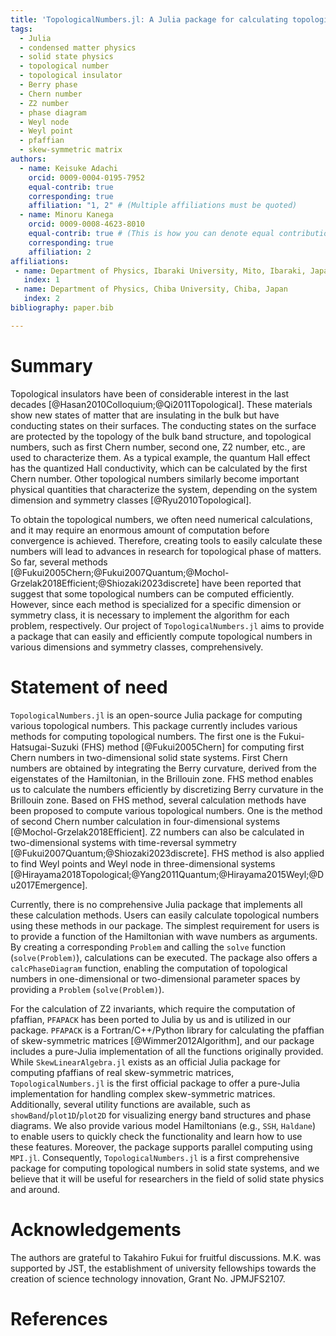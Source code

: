 ```yaml
---
title: 'TopologicalNumbers.jl: A Julia package for calculating topological numbers'
tags:
  - Julia
  - condensed matter physics
  - solid state physics
  - topological number
  - topological insulator
  - Berry phase
  - Chern number
  - Z2 number
  - phase diagram
  - Weyl node
  - Weyl point
  - pfaffian
  - skew-symmetric matrix
authors:
  - name: Keisuke Adachi
    orcid: 0009-0004-0195-7952
    equal-contrib: true
    corresponding: true
    affiliation: "1, 2" # (Multiple affiliations must be quoted)
  - name: Minoru Kanega
    orcid: 0009-0008-4623-8010
    equal-contrib: true # (This is how you can denote equal contributions between multiple authors)
    corresponding: true
    affiliation: 2
affiliations:
 - name: Department of Physics, Ibaraki University, Mito, Ibaraki, Japan
   index: 1
 - name: Department of Physics, Chiba University, Chiba, Japan
   index: 2
bibliography: paper.bib

---
```


# Summary
Topological insulators have been of considerable interest in the last decades [@Hasan2010Colloquium;@Qi2011Topological]. 
These materials show new states of matter that are insulating in the bulk but have conducting states on their surfaces.
The conducting states on the surface are protected by the topology of the bulk band structure, 
and topological numbers, such as first Chern number, second one, Z2 number, etc., 
are used to characterize them.
As a typical example, 
the quantum Hall effect has the quantized Hall conductivity, 
which can be calculated by the first Chern number. 
Other topological numbers similarly become important physical quantities that characterize the system, 
depending on the system dimension and symmetry classes [@Ryu2010Topological].

To obtain the topological numbers,
we often need numerical calculations,
and it may require an enormous amount of computation before convergence is achieved. 
Therefore, creating tools to easily calculate these numbers will lead to advances in research for topological phase of matters. 
So far, several methods [@Fukui2005Chern;@Fukui2007Quantum;@Mochol-Grzelak2018Efficient;@Shiozaki2023discrete] have been reported that suggest that some topological numbers can be computed efficiently. 
However, since each method is specialized for a specific dimension or symmetry class,
it is necessary to implement the algorithm for each problem, respectively.
Our project of `TopologicalNumbers.jl` aims to provide a package that can easily and efficiently compute topological numbers in various dimensions and symmetry classes, comprehensively.



# Statement of need
`TopologicalNumbers.jl` is an open-source Julia package for computing various topological numbers. 
This package currently includes various methods for computing topological numbers.
The first one is the Fukui-Hatsugai-Suzuki (FHS) method [@Fukui2005Chern] for computing first Chern numbers in two-dimensional solid state systems.
First Chern numbers are obtained by integrating the Berry curvature, 
derived from the eigenstates of the Hamiltonian, in the Brillouin zone.
FHS method enables us to calculate the numbers efficiently by discretizing Berry curvature in the Brillouin zone.
Based on FHS method, several calculation methods have been proposed to compute various topological numbers. 
One is the method of second Chern number calculation in four-dimensional systems [@Mochol-Grzelak2018Efficient].
Z2 numbers can also be calculated in two-dimensional systems with time-reversal symmetry [@Fukui2007Quantum;@Shiozaki2023discrete].
FHS method is also applied to find Weyl points and Weyl node in three-dimensional systems [@Hirayama2018Topological;@Yang2011Quantum;@Hirayama2015Weyl;@Du2017Emergence].



Currently, there is no comprehensive Julia package that implements all these calculation methods. 
Users can easily calculate topological numbers using these methods in our package. 
The simplest requirement for users is to provide a function of the Hamiltonian with wave numbers as arguments. 
By creating a corresponding `Problem` and calling the `solve` function (`solve(Problem)`), calculations can be executed. 
The package also offers a `calcPhaseDiagram` function, enabling the computation of topological numbers in one-dimensional or two-dimensional parameter spaces by providing a `Problem` (`solve(Problem)`).



For the calculation of Z2 invariants, which require the computation of pfaffian, 
`PFAPACK` has been ported to Julia by us and is utilized in our package. 
`PFAPACK` is a Fortran/C++/Python library for calculating the pfaffian of skew-symmetric matrices [@Wimmer2012Algorithm], and our package includes a pure-Julia implementation of all the functions originally provided. 
While `SkewLinearAlgebra.jl` exists as an official Julia package for computing pfaffians of real skew-symmetric matrices, 
`TopologicalNumbers.jl` is the first official package to offer a pure-Julia implementation for handling complex skew-symmetric matrices. 
Additionally, several utility functions are available, such as `showBand`/`plot1D`/`plot2D` for visualizing energy band structures and phase diagrams. 
We also provide various model Hamiltonians (e.g., `SSH`, `Haldane`) to enable users to quickly check the functionality and learn how to use these features. 
Moreover, the package supports parallel computing using `MPI.jl`.
Consequently, `TopologicalNumbers.jl` is a first comprehensive package for computing topological numbers in solid state systems, 
and we believe that it will be useful for researchers in the field of solid state physics and around.



# Acknowledgements
The authors are grateful to Takahiro Fukui for fruitful discussions.
M.K. was supported by JST, the establishment of university fellowships towards the creation of science technology innovation, Grant No. JPMJFS2107.


# References

